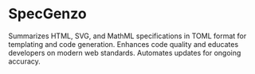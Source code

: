 # SpecGenzo
Summarizes HTML, SVG, and MathML specifications in TOML format for templating and code generation. Enhances code quality and educates developers on modern web standards. Automates updates for ongoing accuracy.

